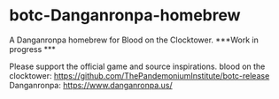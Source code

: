 # botc-Danganronpa-homebrew
A Danganronpa homebrew for Blood on the Clocktower. 
***Work in progress *** 

Please support the official game and source inspirations.
blood on the clocktower: https://github.com/ThePandemoniumInstitute/botc-release 
Danganronpa: https://www.danganronpa.us/
